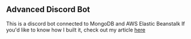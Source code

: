 ## Advanced Discord Bot

This is a discord bot connected to MongoDB and AWS Elastic Beanstalk
If you'd like to know how I built it, check out my article [here]()